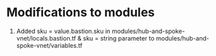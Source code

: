 # Modifications to modules
  1. Added sku = value.bastion.sku in modules/hub-and-spoke-vnet/locals.bastion.tf & sku = string parameter to modules/hub-and-spoke-vnet/variables.tf
